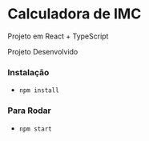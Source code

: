# Calculadora de IMC

Projeto em React + TypeScript

Projeto Desenvolvido

### Instalação

- `npm install`

### Para Rodar

- `npm start`

